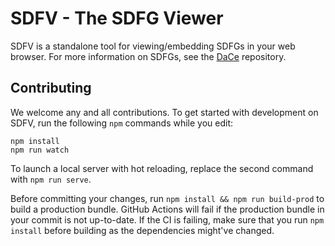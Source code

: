 # SDFV - The SDFG Viewer

SDFV is a standalone tool for viewing/embedding SDFGs in your web browser. For more
information on SDFGs, see the [DaCe](https://www.github.com/spcl/dace)
repository.

## Contributing

We welcome any and all contributions. To get started with development on SDFV,
run the following `npm` commands while you edit:

```
npm install
npm run watch
```

To launch a local server with hot reloading, replace the second command with `npm run serve`.

Before committing your changes, run `npm install && npm run build-prod` to build a production bundle. GitHub Actions will fail if the production bundle in your commit is not up-to-date. If the CI is failing, make sure that you run `npm install` before building as the dependencies might've changed.

